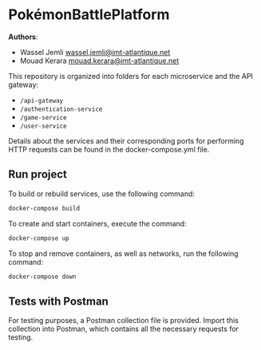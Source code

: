# PokémonBattlePlatform

**Authors**:

- Wassel Jemli <wassel.jemli@imt-atlantique.net>
- Mouad Kerara <mouad.kerara@imt-atlantique.net>

This repository is organized into folders for each microservice and the API gateway:

- `/api-gateway`
- `/authentication-service`
- `/game-service`
- `/user-service`

Details about the services and their corresponding ports for performing HTTP requests can be found in the docker-compose.yml file.

## Run project

To build or rebuild services, use the following command:

```bash
docker-compose build
```

To create and start containers, execute the command:

```bash
docker-compose up
```

To stop and remove containers, as well as networks, run the following command:

```bash
docker-compose down
```

## Tests with Postman

For testing purposes, a Postman collection file is provided. Import this collection into Postman, which contains all the necessary requests for testing.
